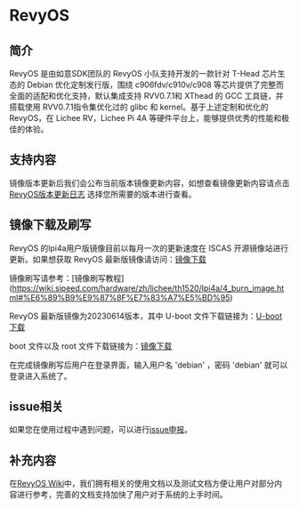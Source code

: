 # RevyOS

## 简介

RevyOS 是由如意SDK团队的 RevyOS 小队支持开发的一款针对 T-Head 芯片生态的 Debian 优化定制发行版，围绕 c906fdv/c910v/c908 等芯片提供了完整而全面的适配和优化支持，默认集成支持 RVV0.7.1和 XThead 的 GCC 工具链，并搭载使用 RVV0.7.1指令集优化过的 glibc 和 kernel。基于上述定制和优化的 RevyOS，在 Lichee RV，Lichee Pi 4A 等硬件平台上，能够提供优秀的性能和极佳的体验。

## 支持内容

镜像版本更新后我们会公布当前版本镜像更新内容，如想查看镜像更新内容请点击 [RevyOS版本更新日志](./Change%20Log/) 选择您所需要的版本进行查看。

## 镜像下载及刷写

RevyOS 的lpi4a用户版镜像目前以每月一次的更新速度在 ISCAS 开源镜像站进行更新。如果想获取 RevyOS 最新版镜像请访问：[镜像下载](https://mirror.iscas.ac.cn/revyos/extra/images/lpi4a/)

镜像刷写请参考：[镜像刷写教程] (https://wiki.sipeed.com/hardware/zh/lichee/th1520/lpi4a/4_burn_image.html#%E6%89%B9%E9%87%8F%E7%83%A7%E5%BD%95)

RevyOS 最新版镜像为20230614版本，其中 U-boot 文件下载链接为：[U-boot下载](https://mirror.iscas.ac.cn/revyos/extra/images/lpi4a/20230511/u-boot-with-spl-lpi4a-20230510.bin)

boot 文件以及 root 文件下载链接为：[镜像下载](https://mirror.iscas.ac.cn/revyos/extra/images/lpi4a/20230614/)

在完成镜像刷写后用户在登录界面，输入用户名 'debian' ，密码 'debian' 就可以登录进入系统了。

## issue相关

如果您在使用过程中遇到问题，可以进行[issue申报](https://github.com/revyos/revyos/issues)。

## 补充内容

在[RevyOS Wiki](https://github.com/revyos/revyos/wiki)中，我们拥有相关的使用文档以及测试文档方便让用户对部分内容进行参考，完善的文档支持加快了用户对于系统的上手时间。
